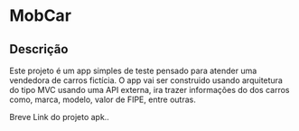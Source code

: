 # MobCar

## Descrição

  Este projeto é um app simples de teste pensado
para atender uma vendedora de carros fictícia.
  O app vai ser construido usando arquitetura do tipo MVC
usando uma API externa, ira trazer informações do dos carros como, 
marca, modelo, valor de FIPE, entre outras.


Breve Link do projeto apk..
